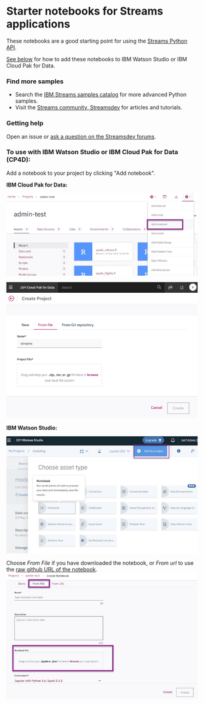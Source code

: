 # Starter notebooks for Streams applications

These notebooks are a good starting point for using the [Streams Python API](http://ibmstreams.github.io/streamsx.documentation/docs/python/1.6/python-appapi-devguide/).

[See below](#howto) for how to add these notebooks to IBM Watson Studio or IBM Cloud Pak for Data.


### Find more samples
- Search the [IBM Streams samples catalog](https://ibmstreams.github.io/samples/?filter=python) for more advanced Python samples.
- Visit the [Streams community, Streamsdev](https://developer.ibm.com/streamsdev/) for articles and tutorials.


### Getting help

Open an issue or [ask a question on the Streamsdev forums](https://developer.ibm.com/answers/smart-spaces/22/streamsdev.html).


<a name="howto"></a>
### To use with IBM Watson Studio or IBM Cloud Pak for Data (CP4D):

Add a notebook to your project by clicking "Add notebook".

**IBM Cloud Pak for Data:**


![add a notebook from cp4d](img/add-notebook-icp4d.jpg)



![add a project from cp4d](img/from-project-file.png)

**IBM Watson Studio:**


![add a notebook from studio](img/add-notebook-studio.jpg)

Choose _From File_ if you have downloaded the notebook, or _From url_ to use the [raw github URL of the notebook](https://i.stack.imgur.com/V05bP.png).
![add a notebook from studio](img/from-file.jpg)


